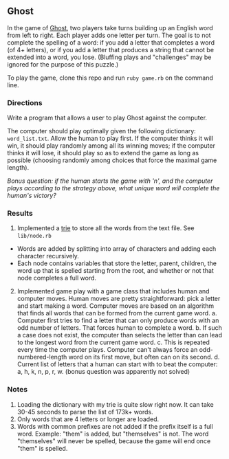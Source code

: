 ## Ghost

In the game of [Ghost](http://en.wikipedia.org/wiki/Ghost_(game)), two players take turns building up an English word from left to right. Each player adds one letter per turn. The goal is to not complete the spelling of a word: if you add a letter that completes a word (of 4+ letters), or if you add a letter that produces a string that cannot be extended into a word, you lose. (Bluffing plays and "challenges" may be ignored for the purpose of this puzzle.)

To play the game, clone this repo and run `ruby game.rb` on the command line.

### Directions

Write a program that allows a user to play Ghost against the computer.

The computer should play optimally given the following dictionary: `word_list.txt`. Allow the human to play first. If the computer thinks it will win, it should play randomly among all its winning moves; if the computer thinks it will lose, it should play so as to extend the game as long as possible (choosing randomly among choices that force the maximal game length).

*Bonus question: if the human starts the game with 'n', and the computer plays according to the strategy above, what unique word will complete the human's victory?*

### Results

1. Implemented a [trie](http://en.wikipedia.org/wiki/Trie) to store all the words from the text file. See `lib/node.rb`
  * Words are added by splitting into array of characters and adding each character recursively.
  * Each node contains variables that store the letter, parent,  children, the word up that is spelled starting from the root, and whether or not that node completes a full word.
2. Implemented game play with a game class that includes human and computer moves. Human moves are pretty straightforward: pick a letter and start making a word. Computer moves are based on an algorithm that finds all words that can be formed from the current game word.
  a. Computer first tries to find a letter that can only produce words with an odd number of letters.  That forces human to complete a word.
  b. If such a case does not exist, the computer than selects the letter than can lead to the longest word from the current game word.
  c. This is repeated every time the computer plays.  Computer can't always force an odd-numbered-length word on its first move, but often can on its second.
  d. Current list of letters that a human can start with to beat the computer: a, h, k, n, p, r, w. (bonus question was apparently not solved)

### Notes

1. Loading the dictionary with my trie is quite slow right now.  It can take 30-45 seconds to parse the list of 173k+ words.
2. Only words that are 4 letters or longer are loaded.
3. Words with common prefixes are not added if the prefix itself is a full word. Example: "them" is added, but "themselves" is not. The word "themselves" will never be spelled, because the game will end once "them" is spelled.